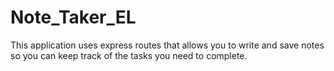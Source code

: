 # Note_Taker_EL
This application uses express routes that allows you to write and save notes so you can keep track of the tasks you need to complete.
